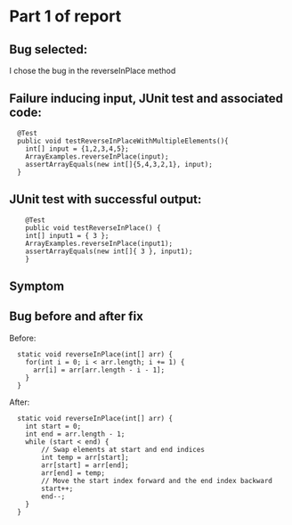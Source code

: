 # Part 1 of report
## Bug selected:
I chose the bug in the reverseInPlace method
## Failure inducing input, JUnit test and associated code:
```
  @Test
  public void testReverseInPlaceWithMultipleElements(){
    int[] input = {1,2,3,4,5};
    ArrayExamples.reverseInPlace(input);
    assertArrayEquals(new int[]{5,4,3,2,1}, input);
  }
```
## JUnit test with successful output:
```
	@Test 
	public void testReverseInPlace() {
    int[] input1 = { 3 };
    ArrayExamples.reverseInPlace(input1);
    assertArrayEquals(new int[]{ 3 }, input1);
	}
```
## Symptom

## Bug before and after fix
Before:
```
  static void reverseInPlace(int[] arr) {
    for(int i = 0; i < arr.length; i += 1) {
      arr[i] = arr[arr.length - i - 1];
    }
  }
```
After:
```
  static void reverseInPlace(int[] arr) {
    int start = 0;
    int end = arr.length - 1;
    while (start < end) {
        // Swap elements at start and end indices
        int temp = arr[start];
        arr[start] = arr[end];
        arr[end] = temp;
        // Move the start index forward and the end index backward
        start++;
        end--;
    }
  }
```

